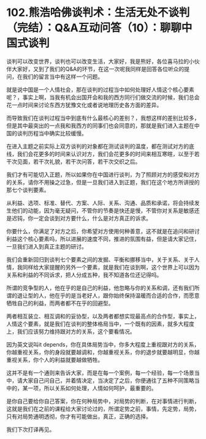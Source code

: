 # 102.熊浩哈佛谈判术：生活无处不谈判（完结）：Q&A互动问答（10）：聊聊中国式谈判

谈判可以改变世界，谈判也可以改变生活，大家好，我是熊好，各位喜马拉的小伙伴大家好，又到了我们的Q&A的环节，在这一次呢我同样是回答各位听众的提问，在我们的留言当中有这样一个问题。

就是说中国是一个人情社会，那在谈判的过程当中如何处理好人情这个核心要素呢？，事实上啊，当我有机会出国开会和我的西方同行们做交流的时候，我们总会花一点时间来讨论东西方犹豫文化或者说地理历史各方面的差异。

而导致我们在谈判过程当中到底有什么最核心的差别？，我想这样的差别比较多，但是其中最突出的一点我和我西方的同事们也会同意的，那就是我们进入主题在中国的谈判历程当中确实比较缓慢。

在进入主题之前实际上双方谈判的对象都在测试谈判的温度，都在测试对方的底线，我们会花更多的时间来认识对方，我们会花更多的时间来相互寒暄，以至于若干次见面，若干次礼貌，若干次问答，若干次交织之后。

我们才有可能切入正题，所以如果你在中国进行谈判，为了照顾对方的感受和对方的关系，请你不用操之过急，但是一旦我们进入到正题，我们在这个地方所讲授的那七个谈判要素。

从利益、选项、标准、替代、方案、人际、关系、沟通、品质和承诺，将会持续发生他们的动能，因为毫无疑问，不管你的节奏是快还是慢，不管你对关系是敏感还是迟钝，你一定会谈到对方要什么，什么是对方真正的诉求。

你要什么，你满足了对方之后，你希望对方使用何种善意，这不就是在追问和研讨利益这个核心要素吗，所以进展的速度不同，推进的氛围有益，但是请大家记住，一旦我们进入到真正主题的研讨。

我们会重新回归到谈判七个要素之间的发掘、平衡和挪移当中，关于关系、关于人情，我同样给大家提醒的另外一个要素，就是我们在谈到啊，这个世界上可以因为关系和利益的不同诉求，把人分成五种，我不知道各位还记得吗。

所谓的竞争型的人，他在乎的是自己的利益，他忽略与你的关系和调，还有我们所谓的退让型的人，他在乎的是当老好人，跟你始终保持温暖而合适的合作，而愿意牺牲自己的利益，而两者都不在乎的回避型。

两者相互装立、相互调和的妥协型，以及两者都想实现最高点的合作型，事实上，人情这个要素，就是我们在谈判的整体格局当中，一个既有的因素，就多大程度上，我们应该努力维持跟对方的关系，这个要看情况。

因为英文说叫it depends，你在具体局势当中，你多大程度上重视跟对方的关系，你越重视关系，你的身段就要越调和，你越重视关系，你的退步就要越明显，你越重视关系，你个人的利益就要越做牺牲。

这并不是有一个通则来告诉大家，而是在每一个案例，每一个经验，每一个场景当中，请大家自己问自己，并着情决定，当决定了之后，你便通往了五种不同策略当中的，某一项，所以关系如何处理，人情如何呵护，最重要的。

是你自己要给你自己答案，你在何种局势中，对局势的判断，在对事情进行判断，这就是我们在之前的课程给大家讨论过的，所谓定势之前，事情，先定势，局势，只有对局势通明透彻，你才有可能做出，真正，正确的选择。

我们下次打译再见。
